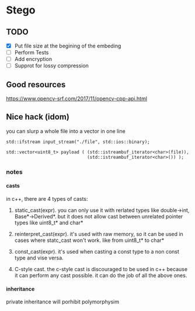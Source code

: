 # Stego

## TODO
  * [x] Put file size at the begining of the embeding
  * [ ] Perform Tests
  * [ ] Add encryption
  * [ ] Supprot for lossy compression

## Good resources

https://www.opencv-srf.com/2017/11/opencv-cpp-api.html

## Nice hack (idom)

you can slurp a whole file into a vector in one line

```language: c++ 
std::ifstream input_stream("./file", std::ios::binary);

std::vector<uint8_t> payload ( (std::istreambuf_iterator<char>(file)), 
	                           (std::istreambuf_iterator<char>()) );
```


### notes 

#### casts
 in c++, there are 4 types of casts:
 1. static_cast<type>(expr). you can only use it with rerlated types
 like double->int, Base*->Derived*. but it does not allow cast between
 unrelated pointer types like uint8_t* and char*

 2. reinterpret_cast<type>(expr). it's used with raw memory, so it can 
 be used in cases where statc_cast won't work.
 like from uint8_t* to char*
 
 3. const_cast<type>(expr). it's used when casting a const type to a non
 const type and vise versa.
 
 4. C-style cast. the c-style cast is discouraged to be used in c++ because
 it can perform any cast possible. it can do the job of all the above ones.


#### inheritance

private inheritance will porhibit polymorphysim
